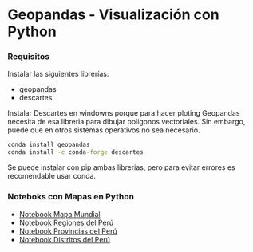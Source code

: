 # Geopandas - Visualización con Python

### Requisitos
Instalar las siguientes librerías:
+ geopandas
+ descartes

Instalar Descartes en windowns porque para hacer ploting Geopandas necesita de esa libreria para dibujar poligonos vectoriales. Sin embargo, puede que en otros sistemas operativos no sea necesario.

```cmd
conda install geopandas
conda install -c conda-forge descartes
```
Se puede instalar con pip ambas librerias, pero para evitar errores es recomendable usar conda.

### Noteboks con Mapas en Python

+ [Notebook Mapa Mundial](https://github.com/NoeMelo/geopandas-visualizacion/blob/master/geopandas_world.ipynb)
+ [Notebook Regiones del Perú](https://github.com/NoeMelo/geopandas-visualizacion/blob/master/geopandas_regions.ipynb)
+ [Notebook Provincias del Perú](https://github.com/NoeMelo/geopandas-visualizacion/blob/master/geopandas_provinces.ipynb)
+ [Notebook Distritos del Perú](https://github.com/NoeMelo/geopandas-visualizacion/blob/master/geopandas_districts.ipynb)
